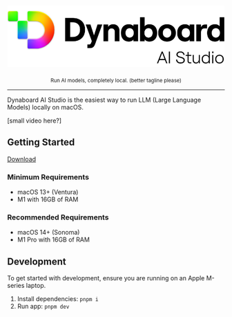 <div align="center">
  <img alt="Dynaboard AI Studio Logo" src="src/renderer/assets/logo-light.svg" />
  <p></p>
  <p>
    <sub>Run AI models, completely local. (better tagline please)</sub>
  </p>
</div>

<hr />

Dynaboard AI Studio is the easiest way to run LLM (Large Language Models) locally on macOS.

[small video here?]


## Getting Started

[Download](https://dynaboard.com/ai-studio/Dynaboard-AI-Studio-1.0.0.dmg)

### Minimum Requirements

* macOS 13+ (Ventura)
* M1 with 16GB of RAM

### Recommended Requirements

* macOS 14+ (Sonoma)
* M1 Pro with 16GB of RAM

## Development

To get started with development, ensure you are running on an Apple M-series laptop.

1. Install dependencies: `pnpm i`
1. Run app: `pnpm dev`

